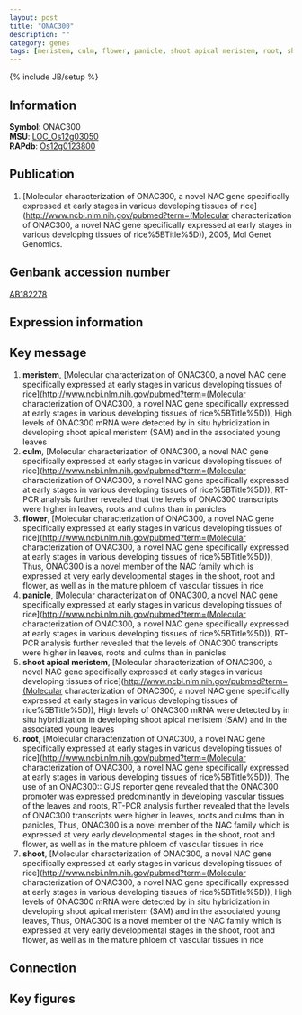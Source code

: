 ```yaml
---
layout: post
title: "ONAC300"
description: ""
category: genes
tags: [meristem, culm, flower, panicle, shoot apical meristem, root, shoot]
---
```

{% include JB/setup %}

## Information
__Symbol__: ONAC300  
__MSU__: [LOC_Os12g03050](http://rice.plantbiology.msu.edu/cgi-bin/ORF_infopage.cgi?orf=LOC_Os12g03050)  
__RAPdb__: [Os12g0123800](http://rapdb.dna.affrc.go.jp/viewer/gbrowse_details/irgsp1?name=Os12g0123800)  

## Publication
1. [Molecular characterization of ONAC300, a novel NAC gene specifically expressed at early stages in various developing tissues of rice](http://www.ncbi.nlm.nih.gov/pubmed?term=(Molecular characterization of ONAC300, a novel NAC gene specifically expressed at early stages in various developing tissues of rice%5BTitle%5D)), 2005, Mol Genet Genomics.

## Genbank accession number
[AB182278](http://www.ncbi.nlm.nih.gov/nuccore/AB182278)

## Expression information

## Key message
1. __meristem__, [Molecular characterization of ONAC300, a novel NAC gene specifically expressed at early stages in various developing tissues of rice](http://www.ncbi.nlm.nih.gov/pubmed?term=(Molecular characterization of ONAC300, a novel NAC gene specifically expressed at early stages in various developing tissues of rice%5BTitle%5D)),  High levels of ONAC300 mRNA were detected by in situ hybridization in developing shoot apical meristem (SAM) and in the associated young leaves
2. __culm__, [Molecular characterization of ONAC300, a novel NAC gene specifically expressed at early stages in various developing tissues of rice](http://www.ncbi.nlm.nih.gov/pubmed?term=(Molecular characterization of ONAC300, a novel NAC gene specifically expressed at early stages in various developing tissues of rice%5BTitle%5D)),  RT-PCR analysis further revealed that the levels of ONAC300 transcripts were higher in leaves, roots and culms than in panicles
3. __flower__, [Molecular characterization of ONAC300, a novel NAC gene specifically expressed at early stages in various developing tissues of rice](http://www.ncbi.nlm.nih.gov/pubmed?term=(Molecular characterization of ONAC300, a novel NAC gene specifically expressed at early stages in various developing tissues of rice%5BTitle%5D)),  Thus, ONAC300 is a novel member of the NAC family which is expressed at very early developmental stages in the shoot, root and flower, as well as in the mature phloem of vascular tissues in rice
4. __panicle__, [Molecular characterization of ONAC300, a novel NAC gene specifically expressed at early stages in various developing tissues of rice](http://www.ncbi.nlm.nih.gov/pubmed?term=(Molecular characterization of ONAC300, a novel NAC gene specifically expressed at early stages in various developing tissues of rice%5BTitle%5D)),  RT-PCR analysis further revealed that the levels of ONAC300 transcripts were higher in leaves, roots and culms than in panicles
5. __shoot apical meristem__, [Molecular characterization of ONAC300, a novel NAC gene specifically expressed at early stages in various developing tissues of rice](http://www.ncbi.nlm.nih.gov/pubmed?term=(Molecular characterization of ONAC300, a novel NAC gene specifically expressed at early stages in various developing tissues of rice%5BTitle%5D)),  High levels of ONAC300 mRNA were detected by in situ hybridization in developing shoot apical meristem (SAM) and in the associated young leaves
6. __root__, [Molecular characterization of ONAC300, a novel NAC gene specifically expressed at early stages in various developing tissues of rice](http://www.ncbi.nlm.nih.gov/pubmed?term=(Molecular characterization of ONAC300, a novel NAC gene specifically expressed at early stages in various developing tissues of rice%5BTitle%5D)),  The use of an ONAC300:: GUS reporter gene revealed that the ONAC300 promoter was expressed predominantly in developing vascular tissues of the leaves and roots, RT-PCR analysis further revealed that the levels of ONAC300 transcripts were higher in leaves, roots and culms than in panicles, Thus, ONAC300 is a novel member of the NAC family which is expressed at very early developmental stages in the shoot, root and flower, as well as in the mature phloem of vascular tissues in rice
7. __shoot__, [Molecular characterization of ONAC300, a novel NAC gene specifically expressed at early stages in various developing tissues of rice](http://www.ncbi.nlm.nih.gov/pubmed?term=(Molecular characterization of ONAC300, a novel NAC gene specifically expressed at early stages in various developing tissues of rice%5BTitle%5D)),  High levels of ONAC300 mRNA were detected by in situ hybridization in developing shoot apical meristem (SAM) and in the associated young leaves, Thus, ONAC300 is a novel member of the NAC family which is expressed at very early developmental stages in the shoot, root and flower, as well as in the mature phloem of vascular tissues in rice

## Connection

## Key figures


